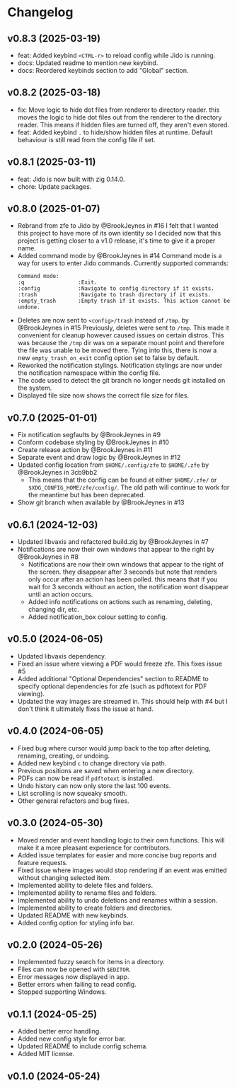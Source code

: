 # Changelog

## v0.8.3 (2025-03-19)
- feat: Added keybind `<CTRL-r>` to reload config while Jido is running.
- docs: Updated readme to mention new keybind.
- docs: Reordered keybinds section to add "Global" section.

## v0.8.2 (2025-03-18)
- fix: Move logic to hide dot files from renderer to directory reader.
  this moves the logic to hide dot files out from the renderer to the
  directory reader. This means if hidden files are turned off, they aren't
  even stored.
- feat: Added keybind `.` to hide/show hidden files at runtime.
  Default behaviour is still read from the config file if set.

## v0.8.1 (2025-03-11)
- feat: Jido is now built with zig 0.14.0.
- chore: Update packages.

## v0.8.0 (2025-01-07)
- Rebrand from zfe to Jido by @BrookJeynes in #16
  I felt that I wanted this project to have more of its own identity so I 
  decided now that this project is getting closer to a v1.0 release, it's time 
  to give it a proper name.
- Added command mode by @BrookJeynes in #14
  Command mode is a way for users to enter Jido commands. 
  Currently supported commands:
  ```
  Command mode:
  :q                 :Exit.
  :config            :Navigate to config directory if it exists.
  :trash             :Navigate to trash directory if it exists.
  :empty_trash       :Empty trash if it exists. This action cannot be undone.
  ```
- Deletes are now sent to `<config>/trash` instead of `/tmp`. by @BrookJeynes in #15
  Previously, deletes were sent to `/tmp`. This made it convenient for cleanup 
  however caused issues on certain distros. This was because the `/tmp` dir was 
  on a separate mount point and therefore the file was unable to be moved there. 
  Tying into this, there is now a new `empty_trash_on_exit` config option set to 
  false by default.
- Reworked the notification stylings. Notification stylings are now under the 
  notification namespace within the config file.
- The code used to detect the git branch no longer needs git installed on the 
  system.
- Displayed file size now shows the correct file size for files.

## v0.7.0 (2025-01-01)
- Fix notification segfaults by @BrookJeynes in #9
- Conform codebase styling by @BrookJeynes in #10
- Create release action by @BrookJeynes in #11
- Separate event and draw logic by @BrookJeynes in #12
- Updated config location from `$HOME/.config/zfe` to `$HOME/.zfe` by @BrookJeynes in 3cb9bb2
    - This means that the config can be found at either `$HOME/.zfe/` or 
      `$XDG_CONFIG_HOME/zfe/config/`. The old path will continue to work for 
      the meantime but has been deprecated.
- Show git branch when available by @BrookJeynes in #13

## v0.6.1 (2024-12-03)
- Updated libvaxis and refactored build.zig by @BrookJeynes in #7
- Notifications are now their own windows that appear to the right by @BrookJeynes in #8
    - Notifications are now their own windows that appear to the right of the 
      screen. they disappear after 3 seconds but note that renders only occur 
      after an action has been polled. this means that if you wait for 3 seconds 
      without an action, the notification wont disappear until an action occurs.
    - Added info notifications on actions such as renaming, deleting, changing 
      dir, etc.
    - Added notification_box colour setting to config.

## v0.5.0 (2024-06-05)
- Updated libvaxis dependency.
- Fixed an issue where viewing a PDF would freeze zfe. This fixes issue #5
- Added additional "Optional Dependencies" section to README to specify optional 
  dependencies for zfe (such as pdftotext for PDF viewing).
- Updated the way images are streamed in. This should help with #4 but I don't 
  think it ultimately fixes the issue at hand.

## v0.4.0 (2024-06-05)
- Fixed bug where cursor would jump back to the top after deleting, renaming, 
  creating, or undoing.
- Added new keybind `c` to change directory via path.
- Previous positions are saved when entering a new directory.
- PDFs can now be read if `pdftotext` is installed.
- Undo history can now only store the last 100 events.
- List scrolling is now squeaky smooth.
- Other general refactors and bug fixes.

## v0.3.0 (2024-05-30)
- Moved render and event handling logic to their own functions. This will make 
  it a more pleasant experience for contributors.
- Added issue templates for easier and more concise bug reports and feature 
  requests.
- Fixed issue where images would stop rendering if an event was emitted without 
  changing selected item.
- Implemented ability to delete files and folders.
- Implemented ability to rename files and folders.
- Implemented ability to undo deletions and renames within a session.
- Implemented ability to create folders and directories.
- Updated README with new keybinds.
- Added config option for styling info bar.

## v0.2.0 (2024-05-26)
- Implemented fuzzy search for items in a directory.
- Files can now be opened with `$EDITOR`.
- Error messages now displayed in app.
- Better errors when failing to read config.
- Stopped supporting Windows.

## v0.1.1 (2024-05-25)
- Added better error handling.
- Added new config style for error bar.
- Updated README to include config schema.
- Added MIT license.

## v0.1.0 (2024-05-24)
